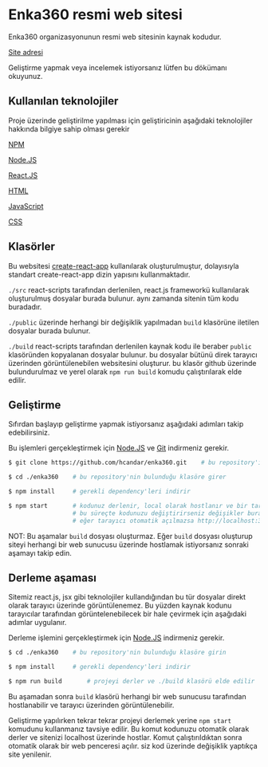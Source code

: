 # Enka360 resmi web sitesi
Enka360 organizasyonunun resmi web sitesinin kaynak kodudur.

[Site adresi](https://enka360.netlify.app)

Geliştirme yapmak veya incelemek istiyorsanız lütfen bu dökümanı okuyunuz. 

## Kullanılan teknolojiler
Proje üzerinde geliştirilme yapılması için geliştiricinin aşağıdaki teknolojiler hakkında bilgiye sahip olması gerekir

[NPM](https://www.npmjs.com/)

[Node.JS](https://nodejs.org/en/)

[React.JS](https://reactjs.org/)

[HTML](https://developer.mozilla.org/en-US/docs/Web/HTML)

[JavaScript](https://developer.mozilla.org/en-US/docs/Web/JavaScript)

[CSS](https://developer.mozilla.org/en-US/docs/Web/CSS)

## Klasörler 
Bu websitesi [create-react-app](https://github.com/facebook/create-react-app#readme) kullanılarak oluşturulmuştur, dolayısıyla standart create-react-app dizin yapısını kullanmaktadır.

`./src` react-scripts tarafından derlenilen, react.js frameworkü kullanılarak oluşturulmuş dosyalar burada bulunur. aynı zamanda sitenin tüm kodu buradadır.

`./public` üzerinde herhangi bir değişiklik yapılmadan `build` klasörüne iletilen dosyalar burada bulunur.

`./build` react-scripts tarafından derlenilen kaynak kodu ile beraber `public` klasöründen kopyalanan dosyalar bulunur. bu dosyalar bütünü direk tarayıcı üzerinden görüntülenebilen websitesini oluşturur. bu klasör github üzerinde bulundurulmaz ve yerel olarak `npm run build` komudu çalıştırılarak elde edilir.

## Geliştirme
Sıfırdan başlayıp geliştirme yapmak istiyorsanız aşağıdaki adımları takip edebilirsiniz.

Bu işlemleri gerçekleştirmek için [Node.JS](https://nodejs.org/en/) ve [Git](https://git-scm.com/) indirmeniz gerekir.

```bash
$ git clone https://github.com/hcandar/enka360.git    # bu repository'i bilgisayarınıza kopyalar

$ cd ./enka360    # bu repository'nin bulunduğu klasöre girer

$ npm install     # gerekli dependency'leri indirir

$ npm start       # kodunuz derlenir, local olarak hostlanır ve bir tarayıcısı penceresi açılır. 
                  # bu süreçte kodunuzu değiştirirseniz değişikler buraya yansıyacaktır.
                  # eğer tarayıcı otomatik açılmazsa http://localhost:3000 adresine girin
```

NOT: Bu aşamalar `build` dosyası oluşturmaz. Eğer `build` dosyası oluşturup siteyi herhangi bir web sunucusu üzerinde hostlamak istiyorsanız sonraki aşamayı takip edin.

## Derleme aşaması
Sitemiz react.js, jsx gibi teknolojiler kullandığından bu tür dosyalar direkt olarak tarayıcı üzerinde görüntülenemez. Bu yüzden kaynak kodunu tarayıcılar tarafından görüntelenebilecek bir hale çevirmek için aşağıdaki adımlar uygulanır.

Derleme işlemini gerçekleştirmek için [Node.JS](https://nodejs.org/en/) indirmeniz gerekir. 

```bash
$ cd ./enka360    # bu repository'nin bulunduğu klasöre girin

$ npm install     # gerekli dependency'leri indirir

$ npm run build       # projeyi derler ve ./build klasörü elde edilir
```

Bu aşamadan sonra `build` klasörü herhangi bir web sunucusu tarafından hostlanabilir ve tarayıcı üzerinden görüntülenebilir.

Geliştirme yapılırken tekrar tekrar projeyi derlemek yerine `npm start` komudunu kullanmanız tavsiye edilir. Bu komut kodunuzu otomatik olarak derler ve sitenizi localhost üzerinde hostlar. Komut çalıştırıldıktan sonra otomatik olarak bir web penceresi açılır. siz kod üzerinde değişiklik yaptıkça site yenilenir.

